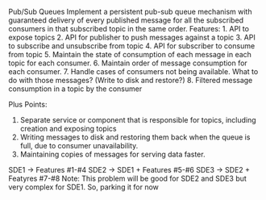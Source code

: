Pub/Sub Queues
Implement a persistent pub-sub queue mechanism with guaranteed delivery of every published message for all the subscribed consumers in that subscribed topic in the same order.
Features:
    1. API to expose topics
    2. API for publisher to push messages against a topic
    3. API to subscribe and unsubscribe from topic
    4. API for subscriber to consume from topic
    5. Maintain the state of consumption of each message in each topic for each consumer.
    6. Maintain order of message consumption for each consumer.
    7. Handle cases of consumers not being available. What to do with those messages?
      (Write to disk and restore?)
    8. Filtered message consumption in a topic by the consumer
   
Plus Points:
   1. Separate service or component that is responsible for topics, including creation and
      exposing topics
   2. Writing messages to disk and restoring them back when the queue is full, due to
      consumer unavailability.
   3. Maintaining copies of messages for serving data faster.

SDE1 → Features #1-#4
SDE2 → SDE1 + Features #5-#6 SDE3 → SDE2 + Featyres #7-#8
Note: This problem will be good for SDE2 and SDE3 but very complex for SDE1. So, parking it for now